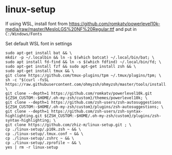 # linux-setup

If using WSL, install font from https://github.com/romkatv/powerlevel10k-media/raw/master/MesloLGS%20NF%20Regular.ttf and put in `C:/Windows/Fonts`

Set default WSL font in settings

```
sudo apt-get install bat && \
mkdir -p ~/.localbin && ln -s $(which batcat) ~/.local/bin/bat; \
sudo apt install fd-find && ln -s $(which fdfind) ~/.local/bin/fd; \
sudo apt-get install fzf && sudo apt-get install zsh && \
sudo apt-get install tmux && \
git clone https://github.com/tmux-plugins/tpm ~/.tmux/plugins/tpm; \
sh -c "$(curl -fsSL https://raw.githubusercontent.com/ohmyzsh/ohmyzsh/master/tools/install.sh)"; \
git clone --depth=1 https://github.com/romkatv/powerlevel10k.git ${ZSH_CUSTOM:-$HOME/.oh-my-zsh/custom}/themes/powerlevel10k; \
git clone --depth=1 https://github.com/zsh-users/zsh-autosuggestions ${ZSH_CUSTOM:-$HOME/.oh-my-zsh/custom}/plugins/zsh-autosuggestions; \
git clone --depth=1 https://github.com/zsh-users/zsh-syntax-highlighting.git ${ZSH_CUSTOM:-$HOME/.oh-my-zsh/custom}/plugins/zsh-syntax-highlighting; \
git clone https://github.com/zhiz-m/linux-setup.git ; \
cp ./linux-setup/.p10k.zsh ~ && \
cp ./linux-setup/.tmux.conf ~ && \
cp ./linux-setup/.zshrc ~ && \
cp ./linux-setup/.zprofile ~ && \
yes | rm -r linux-setup
```
